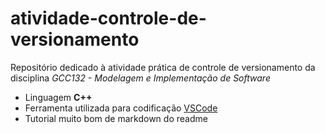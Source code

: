 # atividade-controle-de-versionamento

Repositório dedicado à atividade prática de controle de versionamento da disciplina <i>GCC132 - Modelagem e Implementação de Software</i>

- Linguagem <b>C++</b>
- Ferramenta utilizada para codificação [VSCode](https://code.visualstudio.com/)
- Tutorial muito bom de markdown do readme [](https://raullesteves.medium.com/github-como-fazer-um-readme-md-bonit%C3%A3o-c85c8f154f8)

